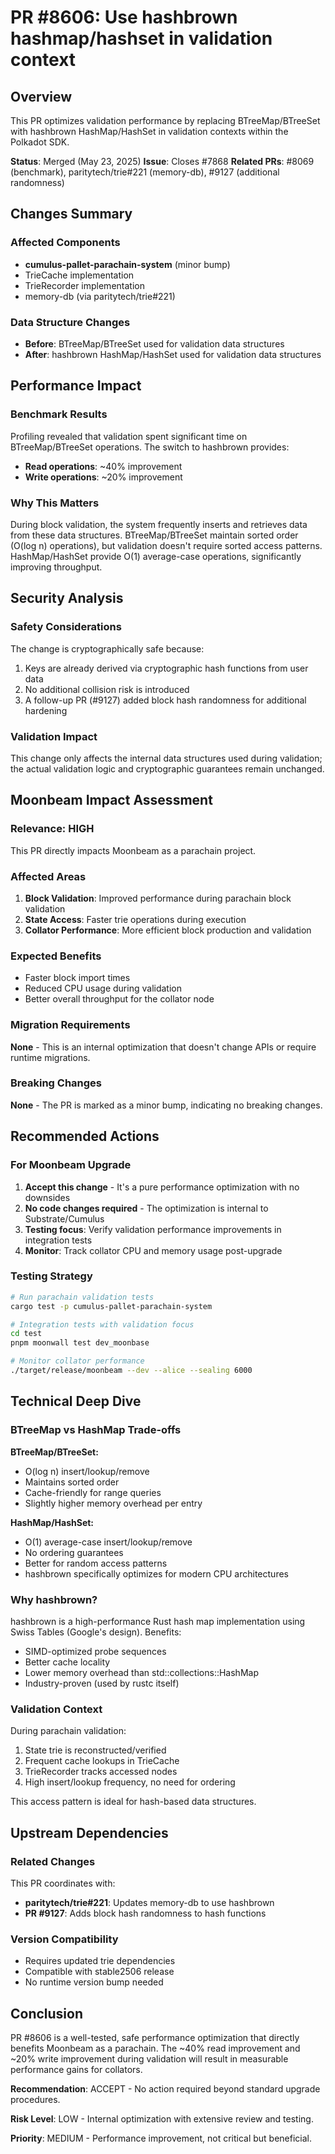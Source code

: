 # PR #8606: Use hashbrown hashmap/hashset in validation context

## Overview
This PR optimizes validation performance by replacing BTreeMap/BTreeSet with hashbrown HashMap/HashSet in validation contexts within the Polkadot SDK.

**Status**: Merged (May 23, 2025)
**Issue**: Closes #7868
**Related PRs**: #8069 (benchmark), paritytech/trie#221 (memory-db), #9127 (additional randomness)

## Changes Summary

### Affected Components
- **cumulus-pallet-parachain-system** (minor bump)
- TrieCache implementation
- TrieRecorder implementation
- memory-db (via paritytech/trie#221)

### Data Structure Changes
- **Before**: BTreeMap/BTreeSet used for validation data structures
- **After**: hashbrown HashMap/HashSet used for validation data structures

## Performance Impact

### Benchmark Results
Profiling revealed that validation spent significant time on BTreeMap/BTreeSet operations. The switch to hashbrown provides:

- **Read operations**: ~40% improvement
- **Write operations**: ~20% improvement

### Why This Matters
During block validation, the system frequently inserts and retrieves data from these data structures. BTreeMap/BTreeSet maintain sorted order (O(log n) operations), but validation doesn't require sorted access patterns. HashMap/HashSet provide O(1) average-case operations, significantly improving throughput.

## Security Analysis

### Safety Considerations
The change is cryptographically safe because:
1. Keys are already derived via cryptographic hash functions from user data
2. No additional collision risk is introduced
3. A follow-up PR (#9127) added block hash randomness for additional hardening

### Validation Impact
This change only affects the internal data structures used during validation; the actual validation logic and cryptographic guarantees remain unchanged.

## Moonbeam Impact Assessment

### Relevance: HIGH
This PR directly impacts Moonbeam as a parachain project.

### Affected Areas
1. **Block Validation**: Improved performance during parachain block validation
2. **State Access**: Faster trie operations during execution
3. **Collator Performance**: More efficient block production and validation

### Expected Benefits
- Faster block import times
- Reduced CPU usage during validation
- Better overall throughput for the collator node

### Migration Requirements
**None** - This is an internal optimization that doesn't change APIs or require runtime migrations.

### Breaking Changes
**None** - The PR is marked as a minor bump, indicating no breaking changes.

## Recommended Actions

### For Moonbeam Upgrade
1. **Accept this change** - It's a pure performance optimization with no downsides
2. **No code changes required** - The optimization is internal to Substrate/Cumulus
3. **Testing focus**: Verify validation performance improvements in integration tests
4. **Monitor**: Track collator CPU and memory usage post-upgrade

### Testing Strategy
```bash
# Run parachain validation tests
cargo test -p cumulus-pallet-parachain-system

# Integration tests with validation focus
cd test
pnpm moonwall test dev_moonbase

# Monitor collator performance
./target/release/moonbeam --dev --alice --sealing 6000
```

## Technical Deep Dive

### BTreeMap vs HashMap Trade-offs

**BTreeMap/BTreeSet:**
- O(log n) insert/lookup/remove
- Maintains sorted order
- Cache-friendly for range queries
- Slightly higher memory overhead per entry

**HashMap/HashSet:**
- O(1) average-case insert/lookup/remove
- No ordering guarantees
- Better for random access patterns
- hashbrown specifically optimizes for modern CPU architectures

### Why hashbrown?
hashbrown is a high-performance Rust hash map implementation using Swiss Tables (Google's design). Benefits:
- SIMD-optimized probe sequences
- Better cache locality
- Lower memory overhead than std::collections::HashMap
- Industry-proven (used by rustc itself)

### Validation Context
During parachain validation:
1. State trie is reconstructed/verified
2. Frequent cache lookups in TrieCache
3. TrieRecorder tracks accessed nodes
4. High insert/lookup frequency, no need for ordering

This access pattern is ideal for hash-based data structures.

## Upstream Dependencies

### Related Changes
This PR coordinates with:
- **paritytech/trie#221**: Updates memory-db to use hashbrown
- **PR #9127**: Adds block hash randomness to hash functions

### Version Compatibility
- Requires updated trie dependencies
- Compatible with stable2506 release
- No runtime version bump needed

## Conclusion

PR #8606 is a well-tested, safe performance optimization that directly benefits Moonbeam as a parachain. The ~40% read improvement and ~20% write improvement during validation will result in measurable performance gains for collators.

**Recommendation**: ACCEPT - No action required beyond standard upgrade procedures.

**Risk Level**: LOW - Internal optimization with extensive review and testing.

**Priority**: MEDIUM - Performance improvement, not critical but beneficial.
